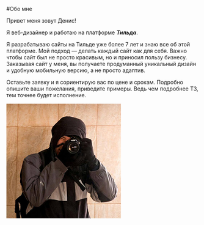 #Обо мне

Привет меня зовут Денис! 

Я веб-дизайнер и работаю на платформе ***Тильда***.

Я разрабатываю сайты на Тильде уже более 7 лет и знаю все об этой платформе. Мой подход — делать каждый сайт как для себя. Важно чтобы сайт был не просто красивым, но и приносил пользу бизнесу. Заказывая сайт у меня, вы получаете продуманный уникальный дизайн и удобную мобильную версию, а не просто адаптив.

Оставьте заявку и я сориентирую вас по цене и срокам. Подробно опишите ваши пожелания, приведите примеры. Ведь чем подробнее ТЗ, тем точнее будет исполнение.

![Фото](photo.png)
